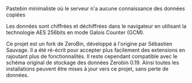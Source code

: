 Pastebin minimaliste où le serveur n'a aucune connaissance des données copiées

Les données sont chiffrées et déchiffrées dans le navigateur en utilisant la technologie AES 256bits en mode Galois Counter (GCM).

Ce projet est un fork de ZeroBin, développé à l'origine par Sébastien Sauvage. Il a été ré-écrit pour accepter plus facilement des extensions en rajoutant plus de fonctionnalités. Il reste cependant compatible avec le schéma original de stockage des données Zerobin 0.19. Ainsi toutes les installations peuvent être mises à jour vers ce projet, sans perte de données.
